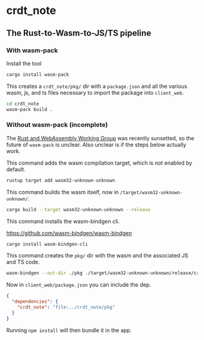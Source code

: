 # crdt_note

## The Rust-to-Wasm-to-JS/TS pipeline

### With wasm-pack

Install the tool

```sh
cargo install wasm-pack
```

This creates a `crdt_note/pkg/` dir with a `package.json` and all the various wasm, js, and ts files necessary to import the package into `client_web`.

```sh
cd crdt_note
wasm-pack build .
```

### Without wasm-pack (incomplete)

The [Rust and WebAssembly Working Group](https://blog.rust-lang.org/inside-rust/2025/07/21/sunsetting-the-rustwasm-github-org/) was recently sunsetted, so the future of `wasm-pack` is unclear. Also unclear is if the steps below actually work.

This command adds the wasm compilation target, which is not enabled by default.

```sh
rustup target add wasm32-unknown-unknown
```

This command builds the wasm itself, now in `/target/wasm32-unknown-unknown/`.

```sh
cargo build --target wasm32-unknown-unknown --release
```

This command installs the wasm-bindgen cli.

https://github.com/wasm-bindgen/wasm-bindgen

```sh
cargo install wasm-bindgen-cli
```

This command creates the `pkg/` dir with the wasm and the associated JS and TS code.

```sh
wasm-bindgen --out-dir ./pkg ./target/wasm32-unknown-unknown/release/crdt_note.wasm
```

Now in `client_web/package.json` you can include the dep.

```json
{
  "dependencies": {
    "crdt_note": "file:../crdt_note/pkg"
  }
}
```

Running `npm install` will then bundle it in the app.
